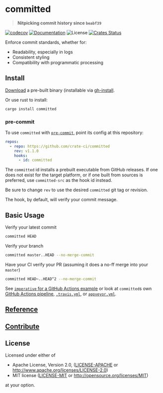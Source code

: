 # committed

> **Nitpicking commit history since `beabf39`**

[![codecov](https://codecov.io/gh/crate-ci/committed/branch/master/graph/badge.svg)](https://codecov.io/gh/crate-ci/committed)
[![Documentation](https://img.shields.io/badge/docs-master-blue.svg)][Documentation]
![License](https://img.shields.io/crates/l/committed.svg)
[![Crates Status](https://img.shields.io/crates/v/committed.svg)][Crates.io]

Enforce commit standards, whether for:
- Readability, especially in logs
- Consistent styling
- Compatibility with programmatic processing

## Install

[Download](https://github.com/crate-ci/committed/releases) a pre-built binary
(installable via [gh-install](https://github.com/crate-ci/gh-install).

Or use rust to install:
```bash
cargo install committed
```

### pre-commit

To use `committed` with [`pre-commit`](https://pre-commit.com), point its
config at this repository:

```yaml
repos:
  - repo: https://github.com/crate-ci/committed
    rev: v1.1.0
    hooks:
      - id: committed
```

The `committed` id installs a prebuilt executable from GitHub releases. If
one does not exist for the target platform, or if one built from
sources is preferred, use `committed-src` as the hook id instead.

Be sure to change `rev` to use the desired `committed` git tag or
revision.

The hook, by default, will verify your commit message.

## Basic Usage

Verify your latest commit
```bash
committed HEAD
```

Verify your branch
```bash
committed master..HEAD --no-merge-commit
```

Have your CI verify your PR (assuming it does a no-ff merge into your `master`)
```bash
committed HEAD~..HEAD^2 --no-merge-commit
```
See [`imperative` for a GitHub Actions
example](https://github.com/crate-ci/imperative/blob/master/.github/workflows/committed.yml)
or look at `committed`s own [GitHub Actions pipeline](.github/workflows/committed.yml),
[`.travis.yml`](.travis.yml), or [`appveyor.yml`](appveyor.yml).

## [Reference](docs/reference.md)

## [Contribute](CONTRIBUTING.md)

## License

Licensed under either of

* Apache License, Version 2.0, ([LICENSE-APACHE](LICENSE-APACHE) or <http://www.apache.org/licenses/LICENSE-2.0>)
* MIT license ([LICENSE-MIT](LICENSE-MIT) or <http://opensource.org/licenses/MIT>)

at your option.

[Crates.io]: https://crates.io/crates/committed
[Documentation]: https://docs.rs/committed
